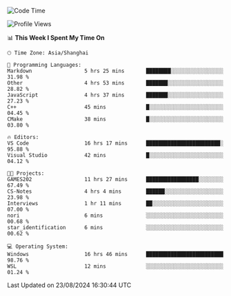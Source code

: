 <!--START_SECTION:waka-->
![Code Time](http://img.shields.io/badge/Code%20Time-1%2C922%20hrs%203%20mins-blue)

![Profile Views](http://img.shields.io/badge/Profile%20Views-5-blue)

📊 **This Week I Spent My Time On** 

```text
🕑︎ Time Zone: Asia/Shanghai

💬 Programming Languages: 
Markdown                 5 hrs 25 mins       ████████░░░░░░░░░░░░░░░░░   31.98 % 
Other                    4 hrs 53 mins       ███████░░░░░░░░░░░░░░░░░░   28.82 % 
JavaScript               4 hrs 37 mins       ███████░░░░░░░░░░░░░░░░░░   27.23 % 
C++                      45 mins             █░░░░░░░░░░░░░░░░░░░░░░░░   04.45 % 
CMake                    38 mins             █░░░░░░░░░░░░░░░░░░░░░░░░   03.80 % 

🔥 Editors: 
VS Code                  16 hrs 17 mins      ████████████████████████░   95.88 % 
Visual Studio            42 mins             █░░░░░░░░░░░░░░░░░░░░░░░░   04.12 % 

🐱‍💻 Projects: 
GAMES202                 11 hrs 27 mins      █████████████████░░░░░░░░   67.49 % 
CS-Notes                 4 hrs 4 mins        ██████░░░░░░░░░░░░░░░░░░░   23.98 % 
Interviews               1 hr 11 mins        ██░░░░░░░░░░░░░░░░░░░░░░░   07.00 % 
nori                     6 mins              ░░░░░░░░░░░░░░░░░░░░░░░░░   00.68 % 
star_identification      6 mins              ░░░░░░░░░░░░░░░░░░░░░░░░░   00.62 % 

💻 Operating System: 
Windows                  16 hrs 46 mins      █████████████████████████   98.76 % 
WSL                      12 mins             ░░░░░░░░░░░░░░░░░░░░░░░░░   01.24 % 
```


 Last Updated on 23/08/2024 16:30:44 UTC
<!--END_SECTION:waka-->